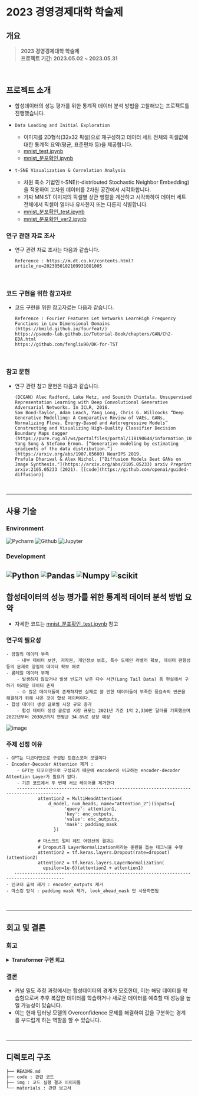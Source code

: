 # 2023 경영경제대학 학술제

## 개요
> **2023 경영경제대학 학술제** <br/> 
> **프로젝트 기간: 2023.05.02 ~ 2023.05.31** <br/>

<br>

## 프로젝트 소개
- 합성데이터의 성능 평가를 위한 통계적 데이터 분석 방법을 고찰해보는 프로젝트틀 진행했습니다.

- `Data Loading and Initial Exploration`
  - 이미지를 2D형식(32x32 픽셀)으로 재구성하고 데이터 세트 전체의 픽셀값에 대한 통계적 요약(평균, 표준편차 등)을 제공합니다.
  - [mnist_test.ipynb](https://github.com/jsh1021902/AI_Detective/blob/main/code/mnist_test.ipynb)
  - [mnist_분포확인.ipynb](https://github.com/jsh1021902/AI_Detective/blob/main/code/mnist_%EB%B6%84%ED%8F%AC%ED%99%95%EC%9D%B8.ipynb)
- `t-SNE Visualization & Correlation Analysis`
  - 차원 축소 기법인 t-SNE(t-distributed Stochastic Neighbor Embedding)을 적용하여 고차원 데이터를 2차원 공간에서 시각화합니다.
  - 가짜 MNIST 이미지의 픽셀별 상관 행렬을 계산하고 시각화하여 데이터 세트 전체에서 픽셀이 얼마나 유사한지 또는 다른지 식별합니다.
  - [mnist_분포확인_test.ipynb](https://github.com/jsh1021902/AI_Detective/blob/main/code/mnist_%EB%B6%84%ED%8F%AC%ED%99%95%EC%9D%B8_test.ipynb)
  - [mnist_분포확인_ver2.ipynb](https://github.com/jsh1021902/AI_Detective/blob/main/code/mnist_%EB%B6%84%ED%8F%AC%ED%99%95%EC%9D%B8_ver2.ipynb)



### 연구 관련 자료 조사
- 연구 관련 자료 조사는 다음과 같습니다.
  ```text
  Reference : https://m.dt.co.kr/contents.html?article_no=2023050102109931081005
  ```
<br>

### 코드 구현을 위한 참고자료
- 코드 구현을 위한 참고자료는 다음과 같습니다.
  ```text
  Reference : Fourier Features Let Networks LearnHigh Frequency Functions in Low Dimensional Domains (https://bmild.github.io/fourfeat/)
  https://pseudo-lab.github.io/Tutorial-Book/chapters/GAN/Ch2-EDA.html
  https://github.com/fengliu90/DK-for-TST
  ```
<br>

### 참고 문헌
- 연구 관련 참고 문헌은 다음과 같습니다.
  ```text
  (DCGAN) Alec Radford, Luke Metz, and Soumith Chintala. Unsupervised Representation Learning with Deep Convolutional Generative Adversarial Networks. In ICLR, 2016.
  Sam Bond-Taylor, Adam Leach, Yang Long, Chris G. Willcocks “Deep Generative Modelling: A Comparative Review of VAEs, GANs, Normalizing Flows, Energy-Based and Autoregressive Models”
  Constructing and Visualizing High-Quality Classifier Decision Boundary Maps dagger (https://pure.rug.nl/ws/portalfiles/portal/118190644/information_10_00280.pdf)
  Yang Song & Stefano Ermon. [“Generative modeling by estimating gradients of the data distribution.”](https://arxiv.org/abs/1907.05600) NeurIPS 2019.
  Prafula Dhariwal & Alex Nichol. [“Diffusion Models Beat GANs on Image Synthesis."](https://arxiv.org/abs/2105.05233) arxiv Preprint arxiv:2105.05233 (2021). [[code](https://github.com/openai/guided-diffusion)]
  ```
<br>

----

## 사용 기술

### Environment
![Pycharm](https://img.shields.io/badge/PyCharm-000000.svg?&style=for-the-badge&logo=PyCharm&logoColor=white)
![Github](https://img.shields.io/badge/GitHub-181717?style=for-the-badge&logo=GitHub&logoColor=white)
![Jupyter](https://img.shields.io/badge/Jupyter-F37626.svg?&style=for-the-badge&logo=Jupyter&logoColor=white)

### Development
![Python](https://img.shields.io/badge/Python-3776AB?style=for-the-badge&logo=python&logoColor=white)
![Pandas](https://img.shields.io/badge/Pandas-2C2D72?style=for-the-badge&logo=pandas&logoColor=white)
![Numpy](https://img.shields.io/badge/Numpy-777BB4?style=for-the-badge&logo=numpy&logoColor=white)
![scikit](https://img.shields.io/badge/scikit_learn-F7931E?style=for-the-badge&logo=scikit-learn&logoColor=white)
<br>
----
## 합성데이터의 성능 평가를 위한 통계적 데이터 분석 방법 요약
- 자세한 코드는 [mnist_분포확인_test.ipynb](https://github.com/jsh1021902/AI_Detective/blob/main/code/mnist_%EB%B6%84%ED%8F%AC%ED%99%95%EC%9D%B8_test.ipynb) 참고

### 연구의 필요성
    - 양질의 데이터 부족
        - 내부 데이터 보안, 저작권, 개인정보 보호, 특수 도메인 라벨러 확보, 데이터 편향성 등의 문제로 양질의 데이터 확보 애로
    - 롱테일 데이터 부재
        - 발생하지 않았거나 발생 빈도가 낮은 다수 사건(Long Tail Data) 등 현실에서 구하기 어려운 데이터 존재
        - 수 많은 데이터들이 존재하지만 실제로 쓸 만한 데이터들이 부족한 풍요속의 빈곤을 해결하기 위해 나온 것이 합성 데이터이다.
    - 합성 데이터 생성 글로벌 시장 규모 증가
        - 합성 데이터 생성 글로벌 시장 규모는 2021년 기준 1억 2,330만 달러를 기록했으며 2022년부터 2030년까지 연평균 34.8%로 성장 예상
![image](https://github.com/user-attachments/assets/55268b13-d89f-4b6c-aeeb-5b3ba839b87c)


### 주제 선정 이유
    - GPT는 디코더만으로 구성된 트랜스포머 모델이다
    - Encoder-Decoder Attention 제거 :
        - GPT는 디코더만으로 구성되기 때문에 encoder와 비교하는 encoder-decoder Attention Layer가 필요가 없다.
        - 기존 코드에서 두 번째 서브 레이어를 제거한다
        ---------------------------------------------------------------------------------------
                attention2 = MultiHeadAttention(
                    d_model, num_heads, name="attention_2")(inputs={
                          'query': attention1,
                          'key': enc_outputs,
                          'value': enc_outputs,
                          'mask': padding_mask
                      })

                # 마스크드 멀티 헤드 어텐션의 결과는
                # Dropout과 LayerNormalization이라는 훈련을 돕는 테크닉을 수행
                attention2 = tf.keras.layers.Dropout(rate=dropout)(attention2)
                attention2 = tf.keras.layers.LayerNormalization(
                  epsilon=1e-6)(attention2 + attention1)
       -----------------------------------------------------------------------------------------
    - 인코더 출력 제거 : encoder_outputs 제거
    - 마스킹 방식 : padding mask 제거, look_ahead_mask 만 사용하면됨

<br>

----
회고 및 결론
---
### 회고
<details>
  <summary><b>Transformer 구현 회고</b></summary>
  <div markdown="1">
    <li> 배운 점 </li>
      <ul>
        <li>t-SNE 알고리즘을 이용하여 2차원으로 축소할 수 있다는 것을 알 수 있었습니다.</li>
        <li>custom 모델 저장하는 방법을 배웠다 </li>
        <li>숫자를 제거하는 전처리 제거만으로도 대답이 확연히 달라지는 것을 볼 수 있었다 </li>
        <li>underfitting 상황을 생각해서 epoch을 높였더니 성능이 향상되었다</li>
      </ul>
    <li> 아쉬운 점 </li>
      <ul>
        <li>검정 방식에서 현재는 Generator가 생성한 합성 데이터를 커널 밀도 추정과 스미르노프 검정, 맨-휘트니 검정으로만 실제 데이터와 비교하였다.</li>
        <li>추후 연구에서는 two-samples test와 같은 방식과 다른 다양한 검정 방식으로도 비교할 예정이다.</li>
        <li>위의 연구를 좀 더 해서 검정할 때 좀 더 대표성 있는 데이터로 처리를 한다면 더 정확한 예측이 가능할 것으로 보인다.</li>
      </ul>
    <li> 느낀 점 </li>
      <ul>
        <li>어려운 개념이라도 노력하면 이해할 수 있다는 것을 느꼈다</li>
        <li>챗봇도 결국 어떤 데이터를 학습하냐에 따라 대답이 달라진다</li>
      </ul>
    <li> 어려웠던 점 </li>
      <ul>
        <li>transformer의 구조를 이해하는데 어려웠다</li>
        <li>custom 모델 저장하는 데 config 설정하는 것이 어려웠다</li>
      </ul>
  </div>
</details>

### 결론
- 커널 밀도 추정 과정에서는 합성데이터의 경계가 모호한데, 이는 해당 데이터를 학습함으로써 추후 복잡한 데이터를 학습하거나 새로운 데이터를 예측할 때 성능을 높일 가능성이 있습니다.
- 이는 현재 딥러닝 모델의 Overconfidence 문제를 해결하여 값을 구분하는 경계를 부드럽게 하는 역할을 할 수 있습니다​.
<br>

---
## 디렉토리 구조
```bash
├── README.md
├── code : 관련 코드
├── img : 코드 실행 결과 이미지들
└── materials : 관련 보고서
```
